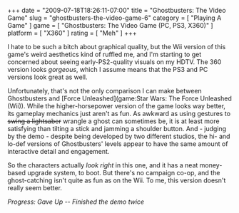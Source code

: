 +++
date = "2009-07-18T18:26:11-07:00"
title = "Ghostbusters: The Video Game"
slug = "ghostbusters-the-video-game-6"
category = [ "Playing A Game" ]
game = [ "Ghostbusters: The Video Game (PC, PS3, X360)" ]
platform = [ "X360" ]
rating = [ "Meh" ]
+++

I hate to be such a bitch about graphical quality, but the Wii version of this game's weird aesthetics kind of ruffled me, and I'm starting to get concerned about seeing early-PS2-quality visuals on my HDTV.  The 360 version looks <i>gorgeous</i>, which I assume means that the PS3 and PC versions look great as well.

Unfortunately, that's not the only comparison I can make between Ghostbusters and [Force Unleashed](game:Star Wars: The Force Unleashed (Wii)).  While the higher-horsepower version of the game looks way better, its gameplay mechanics just aren't as fun.  As awkward as using gestures to <s>swing a lightsaber</s> wrangle a ghost can sometimes be, it is at least more satisfying than tilting a stick and jamming a shoulder button.  And - judging by the demo - despite being developed by two different studios, the hi- and lo-def versions of Ghostbusters' levels appear to have the same amount of interactive detail and engagement.

So the characters actually <i>look right</i> in this one, and it has a neat money-based upgrade system, to boot.  But there's no campaign co-op, and the ghost-catching isn't quite as fun as on the Wii.  To me, this version doesn't really seem better.

<i>Progress: Gave Up -- Finished the demo twice</i>